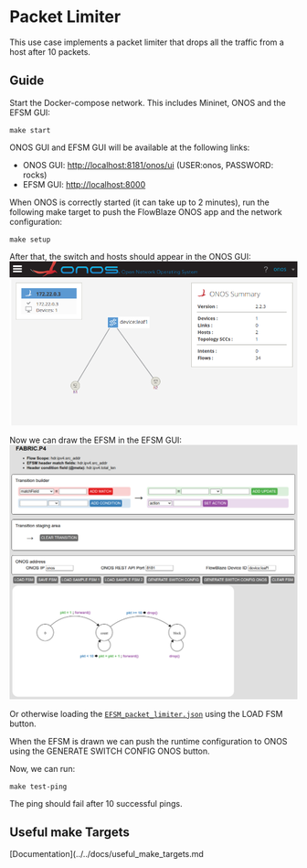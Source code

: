 # Packet Limiter
This use case implements a packet limiter that drops all the traffic from a host
after 10 packets.

## Guide

Start the Docker-compose network. This includes Mininet, ONOS and the EFSM GUI:
```
make start
```
ONOS GUI and EFSM GUI will be available at the following links:
- ONOS GUI: [http://localhost:8181/onos/ui](http://localhost:8181/onos/ui) 
(USER:onos, PASSWORD: rocks)
- EFSM GUI: [http://localhost:8000](http://localhost:8000)

When ONOS is correctly started (it can take up to 2 minutes), run the following
make target to push the FlowBlaze ONOS app and the network configuration:
```
make setup
```

After that, the switch and hosts should appear in the ONOS GUI:
![](packet_limiter_onos_gui.png)

Now we can draw the EFSM in the EFSM GUI:
![](packet_limiter_efsm_gui.png)

Or otherwise loading the [`EFSM_packet_limiter.json`](EFSM_packet_limiter.json)
using the LOAD FSM button.

When the EFSM is drawn we can push the runtime configuration to ONOS using the 
GENERATE SWITCH CONFIG ONOS button.

Now, we can run:
```
make test-ping
```
The ping should fail after 10 successful pings.

## Useful make Targets
[Documentation](../../docs/useful_make_targets.md


